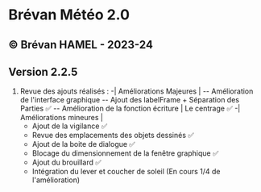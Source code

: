 # Brévan Météo 2.0
## © Brévan HAMEL - 2023-24
## Version 2.2.5

1. Revue des ajouts réalisés : 
   -| Améliorations Majeures |
      -- Amélioration de l'interface graphique -- Ajout des labelFrame + Séparation des Parties ✅
      -- Amélioration de la fonction écriture | Le centrage ✅
   -| Améliorations mineures |
      - Ajout de la vigilance ✅
      - Revue des emplacements des objets dessinés ✅
      - Ajout de la boite de dialogue ✅
      - Blocage du dimensionnement de la fenêtre graphique ✅
      - Ajout du brouillard ✅
      - Intégration du lever et coucher de soleil (En cours 1/4 de l'amélioration)
